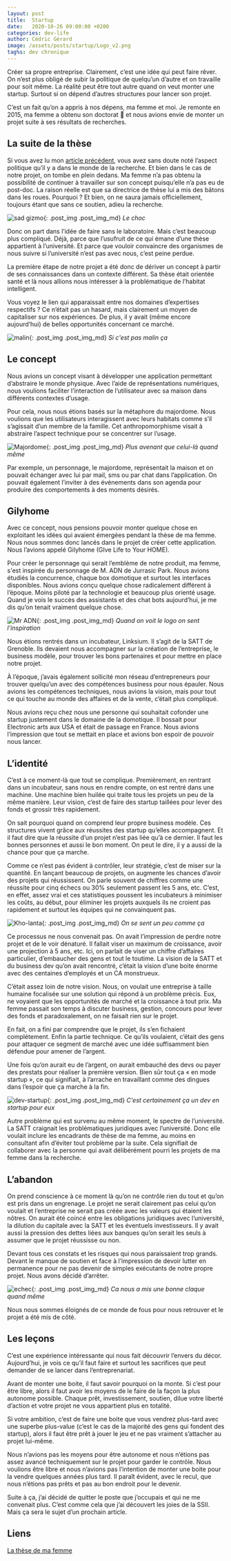 ```yaml
---
layout: post
title:  Startup
date:   2020-10-26 09:00:00 +0200
categories: dev-life
author: Cédric Gérard
image: /assets/posts/startup/Logo_v2.png
tag%s: dev chronique
---
```


Créer sa propre entreprise. Clairement, c’est une idée qui peut faire rêver. On n’est plus obligé de subir la politique de quelqu’un d’autre et on travaille pour soit même. La réalité peut être tout autre quand on veut monter une startup. Surtout si on dépend d’autres structures pour lancer son projet.

C’est un fait qu’on a appris à nos dépens, ma femme et moi. Je remonte en 2015, ma femme a obtenu son doctorat 🤗 et nous avions envie de monter un projet suite à ses résultats de recherches.

## La suite de la thèse

Si vous avez lu mon [article précédent](https://blog.d2velop.fr/dev-life/2020/10/19/floralis.html), vous avez sans doute noté l’aspect politique qu’il y a dans le monde de la recherche. Et bien dans le cas de notre projet, on tombe en plein dedans. Ma femme n’a pas obtenu la possibilité de continuer à travailler sur son concept puisqu’elle n’a pas eu de post-doc. La raison réelle est que sa directrice de thèse lui a mis des bâtons dans les roues. Pourquoi ? Et bien, on ne saura jamais officiellement, toujours étant que sans ce soutien, adieu la recherche.

![sad gizmo](https://media.giphy.com/media/2Uca0AoGcqcJW/giphy.gif){: .post_img .post_img_md} *Le choc*

Donc on part dans l’idée de faire sans le laboratoire. Mais c’est beaucoup plus compliqué. Déjà, parce que l’usufruit de ce qui émane d’une thèse appartient à l’université. Et parce que vouloir convaincre des organismes de nous suivre si l’université n’est pas avec nous, c’est peine perdue.

La première étape de notre projet a été donc de dériver un concept à partir de ses connaissances dans un contexte différent. Sa thèse était orientée santé et là nous allions nous intéresser à la problématique de l’habitat intelligent.

Vous voyez le lien qui apparaissait entre nos domaines d’expertises respectifs ? Ce n’était pas un hasard, mais clairement un moyen de capitaliser sur nos expériences. De plus, il y avait (même encore aujourd’hui) de belles opportunités concernant ce marché.

![malin](https://media.giphy.com/media/4Z79LtjvDXu9Wnn7m9/giphy.gif){: .post_img .post_img_md} *Si c'est pas malin ça*

## Le concept

Nous avions un concept visant à développer une application permettant d’abstraire le monde physique. Avec l’aide de représentations numériques, nous voulions faciliter l’interaction de l’utilisateur avec sa maison dans différents contextes d’usage.

Pour cela, nous nous étions basés sur la métaphore du majordome. Nous voulions que les utilisateurs interagissent avec leurs habitats comme s’il s’agissait d’un membre de la famille. Cet anthropomorphisme visait à abstraire l’aspect technique pour se concentrer sur l’usage.

![Majordome](https://media.giphy.com/media/7NIORUaIehKwDXgvt3/giphy.gif){: .post_img .post_img_md} *Plus avenant que celui-là quand même*

Par exemple, un personnage, le majordome, représentait la maison et on pouvait échanger avec lui par mail, sms ou par chat dans l’application. On pouvait également l’inviter à des événements dans son agenda pour produire des comportements à des moments désirés.

## Gilyhome

Avec ce concept, nous pensions pouvoir monter quelque chose en exploitant les idées qui avaient émergées pendant la thèse de ma femme. Nous nous sommes donc lancés dans le projet de créer cette application. Nous l’avions appelé Gilyhome (GIve Life to Your HOME).

Pour créer le personnage qui serait l’emblème de notre produit, ma femme, s'est inspirée du personnage de M. ADN de Jurrasic Park. Nous avions étudiés la concurrence, chaque box domotique et surtout les interfaces disponibles. Nous avions conçu quelque chose radicalement différent à l’époque. Moins piloté par la technologie et beaucoup plus orienté usage. Quand je vois le succès des assistants et des chat bots aujourd’hui, je me dis qu’on tenait vraiment quelque chose.

![Mr ADN](https://media.giphy.com/media/dIUVH2duirBJPJgwZ3/giphy.gif){: .post_img .post_img_md} *Quand on voit le logo on sent l'inspiration*

Nous étions rentrés dans un incubateur, Linksium. Il s’agit de la SATT de Grenoble. Ils devaient nous accompagner sur la création de l’entreprise, le business modèle, pour trouver les bons partenaires et pour mettre en place notre projet.

À l’époque, j’avais également sollicité mon réseau d’entrepreneurs pour trouver quelqu’un avec des compétences business pour nous épauler. Nous avions les compétences techniques, nous avions la vision, mais pour tout ce qui touche au monde des affaires et de la vente, c’était plus compliqué.

Nous avions reçu chez nous une personne qui souhaitait cofonder une startup justement dans le domaine de la domotique. Il bossait pour Electronic arts aux USA et était de passage en France. Nous avions l’impression que tout se mettait en place et avions bon espoir de pouvoir nous lancer.

## L’identité

C’est à ce moment-là que tout se complique. Premièrement, en rentrant dans un incubateur, sans nous en rendre compte, on est rentré dans une machine. Une machine bien huilée qui traite tous les projets un peu de la même manière. Leur vision, c’est de faire des startup taillées pour lever des fonds et grossir très rapidement. 

On sait pourquoi quand on comprend leur propre business modèle. Ces structures vivent grâce aux réussites des startup qu’elles accompagnent. Et il faut dire que la réussite d’un projet n’est pas liée qu’à ce dernier. Il faut les bonnes personnes et aussi le bon moment. On peut le dire, il y a aussi de la chance pour que ça marche.

Comme ce n’est pas évident à contrôler, leur stratégie, c’est de miser sur la quantité. En lançant beaucoup de projets, on augmente les chances d’avoir des projets qui réussissent. On parle souvent de chiffres comme une réussite pour cinq échecs ou 30% seulement passent les 5 ans, etc. C’est, en effet, assez vrai et ces statistiques poussent les incubateurs à minimiser les coûts, au début, pour éliminer les projets auxquels ils ne croient pas rapidement et surtout les équipes qui ne convainquent pas.

![Kho-lanta](https://media.giphy.com/media/1yiPJLiqhL6pwzfIEO/giphy.gif){: .post_img .post_img_md} *On se sent un peu comme ça*

Ce processus ne nous convenait pas. On avait l’impression de perdre notre projet et de le voir dénaturé. Il fallait viser un maximum de croissance, avoir une projection à 5 ans, etc. Ici, on parlait de viser un chiffre d’affaires particulier, d’embaucher des gens et tout le toutime. La vision de la SATT et du business dev qu’on avait rencontré, c’était la vision d’une boite énorme avec des centaines d’employés et un CA monstrueux.

C’était assez loin de notre vision. Nous, on voulait une entreprise à taille humaine focalisée sur une solution qui répond à un problème prècis. Eux, ne voyaient que les opportunités de marché et la croissance à tout prix. Ma femme passait son temps à discuter business, gestion, concours pour lever des fonds et paradoxalement, on ne faisait rien sur le projet.

En fait, on a fini par comprendre que le projet, ils s’en fichaient complétement. Enfin la partie technique. Ce qu’ils voulaient, c’était des gens pour attaquer ce segment de marché avec une idée suffisamment bien défendue pour amener de l’argent.

Une fois qu’on aurait eu de l’argent, on aurait embauché des devs ou payer des prestats pour réaliser la première version. Bien sûr tout ça « en mode startup », ce qui signifiait, à l’arrache en travaillant comme des dingues dans l’espoir que ça marche à la fin.

![dev-startup](https://media.giphy.com/media/Sk3KytuxDQJQ4/giphy.gif){: .post_img .post_img_md} *C'est certainement ça un dev en startup pour eux*

Autre problème qui est survenu au même moment, le spectre de l’université. La SATT craignait les problématiques juridiques avec l’université. Donc elle voulait inclure les encadrants de thèse de ma femme, au moins en consultant afin d’éviter tout problème par la suite. Cela signifiait de collaborer avec la personne qui avait délibérément pourri les projets de ma femme dans la recherche.

## L’abandon

On prend conscience à ce moment là qu’on ne contrôle rien du tout et qu’on est pris dans un engrenage. Le projet ne serait clairement pas celui qu’on voulait et l’entreprise ne serait pas créée avec les valeurs qui étaient les nôtres. On aurait été coincé entre les obligations juridiques avec l’université, la dilution du capitale avec la SATT et les éventuels investisseurs. Il y avait aussi la pression des dettes liées aux banques qu’on serait les seuls à assumer que le projet réussisse ou non.

Devant tous ces constats et les risques qui nous paraissaient trop grands. Devant le manque de soutien et face à l’impression de devoir lutter en permanence pour ne pas devenir de simples exécutants de notre propre projet. Nous avons décidé d’arrêter.

![echec](https://media.giphy.com/media/xTiTnLbo0KIJ8hrNjG/giphy.gif){: .post_img .post_img_md} *Ca nous a mis une bonne claque quand même*

Nous nous sommes éloignés de ce monde de fous pour nous retrouver et le projet a été mis de côté.

## Les leçons

C’est une expérience intéressante qui nous fait découvrir l’envers du décor. Aujourd’hui, je vois ce qu’il faut faire et surtout les sacrifices que peut demander de se lancer dans l’entreprenariat.

Avant de monter une boite, il faut savoir pourquoi on la monte. Si c’est pour être libre, alors il faut avoir les moyens de le faire de la façon la plus autonome possible. Chaque prêt, investissement, soutien, dilue votre liberté d’action et votre projet ne vous appartient plus en totalité.

Si votre ambition, c’est de faire une boite que vous vendrez plus-tard avec une superbe plus-value (c’est le cas de la majorité des gens qui fondent des startup), alors il faut être prêt à jouer le jeu et ne pas vraiment s’attacher au projet lui-même.

Nous n’avions pas les moyens pour être autonome et nous n’étions pas assez avancé techniquement sur le projet pour garder le contrôle. Nous voulions être libre et nous n’avions pas l’intention de monter une boite pour la vendre quelques années plus tard. Il paraît évident, avec le recul, que nous n’étions pas prêts et pas au bon endroit pour le devenir.

Suite à ça, j’ai décidé de quitter le poste que j’occupais et qui ne me convenait plus. C’est comme cela que j’ai découvert les joies de la SSII. Mais ça sera le sujet d’un prochain article.


## Liens

[La thèse de ma femme](http://iihm.imag.fr/publs/2014/MARTINS-BALTAR_2014_archivage.pdf)
